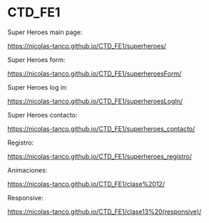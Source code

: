 # CTD_FE1



Super Heroes main page:

https://nicolas-tanco.github.io/CTD_FE1/superheroes/


Super Heroes form:

https://nicolas-tanco.github.io/CTD_FE1/superheroesForm/

Super Heroes log in:

https://nicolas-tanco.github.io/CTD_FE1/superheroesLogIn/


Super Heroes contacto:

https://nicolas-tanco.github.io/CTD_FE1/superheroes_contacto/

Registro:

https://nicolas-tanco.github.io/CTD_FE1/superheroes_registro/

Animaciones:

https://nicolas-tanco.github.io/CTD_FE1/clase%2012/

Responsive:

https://nicolas-tanco.github.io/CTD_FE1/clase13%20(responsive)/


